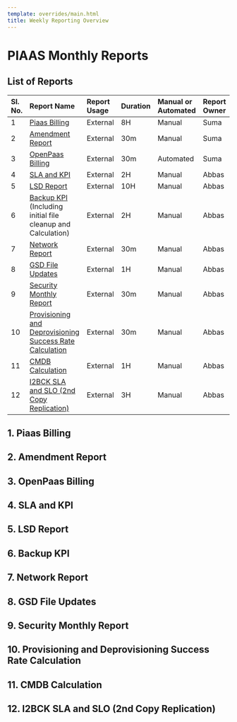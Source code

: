 ```yaml
---
template: overrides/main.html
title: Weekly Reporting Overview
---
```


# PIAAS Monthly Reports
## List of Reports


|Sl. No. |Report Name |Report Usage|Duration|Manual or Automated|Report Owner|
|:----------- | :--------- | :-------------| :------------- | :------------| :------------- |
|1|[Piaas Billing](#pbill)|External|8H|Manual|Suma|
|2|[Amendment Report](#amend)|External|30m|Manual|Suma|
|3|[OpenPaas Billing](#opaas)|External|30m|Automated|Suma|
|4|[SLA and KPI](#sk)|External|2H|Manual|Abbas|
|5|[LSD Report](#lsd)|External|10H|Manual|Abbas|
|6|[Backup KPI](#bckpi) (Including initial file cleanup and Calculation)|External|2H|Manual|Abbas|
|7|[Network Report](#net)|External|30m|Manual|Abbas|
|8|[GSD File Updates](#gsd)|External|1H|Manual|Abbas|
|9|[Security Monthly Report](#security)|External|30m|Manual|Abbas|
|10|[Provisioning and Deprovisioning Success Rate Calculation](#prov)|External|30m|Manual|Abbas|
|11|[CMDB Calculation](#cmdb)|External|1H|Manual|Abbas|
|12|[I2BCK SLA and SLO (2nd Copy Replication)](#i22)|External|3H|Manual|Abbas|


## 1. Piaas Billing<a name="pbill"></a>
## 2. Amendment Report<a name="amend"></a>
## 3. OpenPaas Billing<a name="opaas"></a>
## 4. SLA and KPI<a name="sk"></a>
## 5. LSD Report<a name="lsd"></a>
## 6. Backup KPI<a name="bckpi"></a>
## 7. Network Report<a name="net"></a>
## 8. GSD File Updates<a name="gsd"></a>
## 9. Security Monthly Report<a name="security"></a>
## 10. Provisioning and Deprovisioning Success Rate Calculation<a name="prov"></a>
## 11. CMDB Calculation<a name="cmdb"></a>
## 12. I2BCK SLA and SLO (2nd Copy Replication)<a name="i22"></a>

